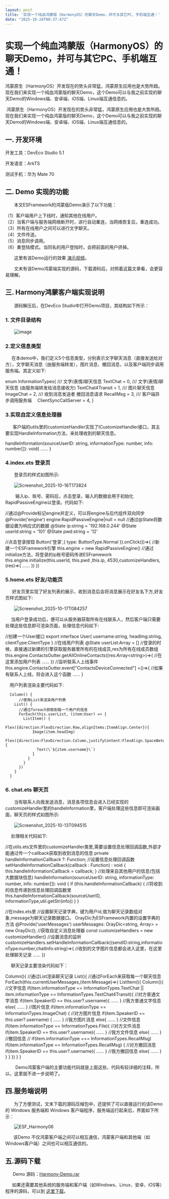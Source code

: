```yaml
---
layout: post
title: '实现一个纯血鸿蒙版（HarmonyOS）的聊天Demo，并可与其它PC、手机端互通！'
date: "2025-10-24T00:37:47Z"
---
```

实现一个纯血鸿蒙版（HarmonyOS）的聊天Demo，并可与其它PC、手机端互通！
==========================================

鸿蒙原生（HarmonyOS）开发现在的势头非常猛，鸿蒙原生应用也是大势所趋。现在我们来实现一个纯血鸿蒙版的聊天Demo，这个Demo可以与我之前实现的聊天Demo的Windows端、安卓端、iOS端、Linux端互通信息的。

 鸿蒙原生（HarmonyOS）开发现在的势头非常猛，鸿蒙原生应用也是大势所趋。现在我们来实现一个纯血鸿蒙版的聊天Demo，这个Demo可以与我之前实现的聊天Demo的Windows端、安卓端、iOS端、Linux端互通信息的。　　

一. 开发环境
-------

开发工具：DevEco Studio 5.1

开发语言：ArkTS

测试手机：华为 Mate 70

二. Demo 实现的功能
-------------

　　本文ESFramework的鸿蒙版Demo演示了以下功能：

（1）客户端用户上下线时，通知其他在线用户。  
（2）当客户端与服务端网络断开时，进行自动重连，当网络恢复后，重连成功。  
（3）所有在线用户之间可以进行文字聊天。  
（4）文件传送。  
（5）消息同步调用。  
（6）重登陆模式。当同名的用户登陆时，会把前面的用户挤掉。

　　这里有该Demo运行的效果 [演示视频](https://www.zhihu.com/zvideo/1964639458814042227)。

　　文末有该Demo鸿蒙端实现的源码，下载源码后，对照着这篇文章看，会更容易理解。　　　

三. Harmony鸿蒙客户端实现说明
-------------------

　　源码解压后，在DevEco Studio中打开Demo项目，其结构如下所示：

### 1\. 文件目录结构

　　![image](https://img2024.cnblogs.com/blog/20404/202510/20404-20251016172859597-1124606887.png)

### 2.定义信息类型

     在本demo中，我们定义5个信息类型，分别表示文字聊天消息（直接发送给对方），文字聊天消息（由服务端转发），图片消息、撤回消息，以及客户端同步调用服务端。其定义如下:

enum InformationTypes{
  /// 文字(表情)聊天信息
  TextChat = 0,
  /// 文字(表情)聊天信息 (由服务端转发给消息接收方)
  TextChat4Transit = 1,
  /// 图片聊天信息
  ImageChat = 2,
  /// 收到消息发送者 撤回消息请求
  RecallMsg = 3,
  /// 客户端异步调用服务端
　ClientSyncCallServer = 4,
}

### 3.实现自定义信息处理器

      客户端的utils里的customizeHandler实现了ICustomizeHandler接口，其主要实现HandleInformation方法，来处理收到的聊天信息。

handleInformation(sourceUserID: string, informationType: number, info: number\[\]): void{
   ......
}

### 4.index.ets 登录页

　　登录页的样式如图所示:

　　![Screenshot_2025-10-16T173824](https://img2024.cnblogs.com/blog/20404/202510/20404-20251016173837621-1663424224.png)

　　 输入ip、账号、密码后，点击登录，输入的数据会用于初始化RapidPassiveEngine以登录。代码如下:

//通过@Provide标记engine并定义，可以将engine与后代组件双向同步
@Provide('engine') engine:RapidPassiveEngine|null = null
//通过@State将数据设置为响应式的数据
@State ip:string = '192.168.0.244'
@State userId:string = '101'
@State pwd:string = '12'

//点击登录按钮
Button('登录',{ type: ButtonType.Normal }).onClick(()=>{
     //新建一个ESFramework引擎
     this.engine = new RapidPassiveEngine()
    //通过initialize方法，将登录的ip账号密码传进ESFramework
    this.engine.initialize(this.userId, this.pwd ,this.ip,
                      4530,customizeHandlers,(res)=>{
                         ......
   })
})

### 5.home.ets 好友/功能页

　  好友页里实现了好友列表的展示，收到消息后会将消息展示在好友名下方,好友页样式图如下:

　　![Screenshot_2025-10-17T084257](https://img2024.cnblogs.com/blog/20404/202510/20404-20251017084317065-1129116418.png)

 　当用户登录成功后，便可以从服务器获取所有在线联系人，然后客户端只需要处理这些信息即可渲染页面，处理信息代码如下:

//创建一个User接口
export interface User{
  username:string,
  headImg:string,
  clientType:ClientType
}
 //在线用户列表
  @State userList:Array<User> = \[\]      //登录的时候，直接通过新建的引擎获取服务器里所有的在线成员,res为所有在线成员数组
      this.engine.ContactsOutter.getAllOnlineContacts((res:Array<string\>)=>{
        //在这里添加用户列表
         ......
      })       //监听联系人上线事件
       this.engine.ContactsOutter.event\["ContactsDeviceConnected"\] =()=>{
       //如果有联系人上线，将会进入这个函数
       ......
}

　用户列表渲染主要代码如下:

      Column() {
          //使用List来渲染用户列表
        List() {
          //通过foreach获取到每一个用户的信息
          ForEach(this.userList, (item:User) => {
            ListItem() {
              Flex({direction:FlexDirection.Row,alignItems:ItemAlign.Center}){
                Image(item.headImg)  
                Flex({direction:FlexDirection.Column,justifyContent:FlexAlign.SpaceBetween}){
                  Text(\`${item.username}\`)
                }
              }
            }
          })
        }
      }

### 6\. chat.ets 聊天页

　　当有联系人向我发送消息，消息各项信息会进入已经实现的customizeHandler里的handleInformation里，客户端处理这些信息即可渲染画面，聊天页的样式如图所示:

　　![Screenshot_2025-10-13T094515](https://img2024.cnblogs.com/blog/20404/202510/20404-20251013094527183-694315812.png)

 　处理相关代码如下:

//在utils.ets文件里的customizeHandler类里,需要设置信息处理回调函数,外部才能通过传一个callback获取到收到消息的信息
private handleInformationCallback ?: Function;
//设置信息处理回调函数
  setHandleInformationCallback(callback : Function) : void {
  this.handleInformationCallback = callback;
  }
//处理来自其他用户的信息(包括大数据块信息)
   handleInformation(sourceUserID: string, informationType: number, info: number\[\]): void {
   if (this.handleInformationCallback) {
//将收到的信息传递到信息处理回调函数里
    this.handleInformationCallback(sourceUserID, informationType,util.getStr(info))
    }
  }

//在index.ets里
//设置聊天记录字典，键为用户id,值为聊天记录数组对象,message为聊天记录数据接口。
OrayDic为ESFramework内置的设置字典的方法
@Provide('userMessages') userMessages: OrayDic<string, Array<Message>> = new OrayDic();
//获取自定义消息处理器
const customizeHandlers = new customizeHandler()
//设置消息的监听
customizeHandlers.setHandleInformationCallback((sendID:string,informationType:number,chatInfo:string)=>{
//收到的文字图片信息都会进入这里，在这里处理聊天记录
  ......
})

　 聊天记录主要渲染代码如下：

Column(){
          //通过List渲染聊天记录
          List(){
            //通过ForEach来获取每一个聊天信息
            ForEach(this.currentUserMessages,(item:Message)=>{
              ListItem(){
                Column(){
                  //文字信息
                  if(item.informationType == InformationTypes.TextChat || item.informationType == InformationTypes.TextChat4Transit){
                    //对方普通文字消息
                    if(item.SpeakerID == this.user?.username){
                      ......
                    }
                     //我方普通文字信息
                      else{
                     ......
                  }
                  //图片信息
                  if(item.informationType == InformationTypes.ImageChat) {
                      //对方图片信息
                    if(item.SpeakerID == this.user?.username) {
                      ......
                    }
                  //我方图片消息
                  else{
                      ......
                  }
                  //文件信息
                  if(item.informationType == InformationTypes.File){
                    //对方文件消息
                    if(item.SpeakerID == this.user?.username){
                      ......
                    }
                  //我方文件信息
                  else{
                      ......
                  }
                  //撤回信息
                  // if(item.informationType === InformationTypes.RecallMsg)
                  if(item.informationType == InformationTypes.RecallMsg) {
                    //对方撤回消息
                    if(item.SpeakerID == this.user?.username){
                      ......
                    }
                  //我方撤回信息
                  else{
                      ......
                  }
                }
              }
            })
          }
        }

 　　Demo鸿蒙客户端的主要功能代码就是上面这些，代码有较详细的注释，所以，这里就不进一步说明了。　

四.服务端说明
-------

       为了方便测试，文末下载的源码压缩包中，还提供了可以直接运行的该Demo的 Windows 服务端和 Windows 客户端程序，服务端运行起来后，界面如下所示：     

       ![ESF_Harmony06](https://img2024.cnblogs.com/blog/9005/202510/9005-20251023144421688-34482900.png)

　   该Demo 不仅鸿蒙客户端之间可以相互通信，鸿蒙客户端和其他端（如Windows客户端）之间也可以相互通信的。

五.源码下载
------

      Demo 源码：[Harmony-Demo.rar](https://dl.oraycn.com/DownLoadFiles/OMCS/ESFramework-Harmony-Demo.rar "ESFramework-Harmony-Demo.rar") 

　  如果还需要其他系统的服务端和客户端（如Windows、Linux、安卓、iOS等）程序的源码，可以到 [这里下载](https://blog.oraycn.com/ESFramework_Demo_Simplest2022.aspx "这里下载")。